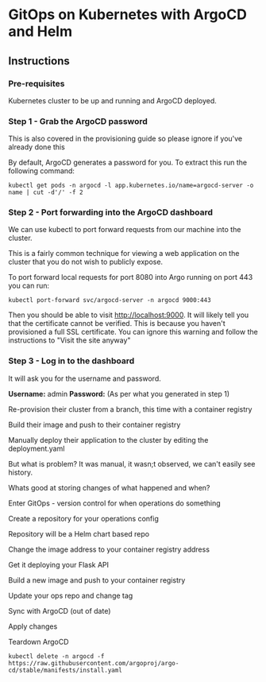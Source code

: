 # GitOps on Kubernetes with ArgoCD and Helm

## Instructions

### Pre-requisites

Kubernetes cluster to be up and running and ArgoCD deployed.

### Step 1 - Grab the ArgoCD password

This is also covered in the provisioning guide so please ignore if you've already done this

By default, ArgoCD generates a password for you. To extract this run the following command:

```
kubectl get pods -n argocd -l app.kubernetes.io/name=argocd-server -o name | cut -d'/' -f 2
```

### Step 2 - Port forwarding into the ArgoCD dashboard

We can use kubectl to port forward requests from our machine into the cluster. 

This is a fairly common technique for viewing a web application on the cluster that you do not wish to publicly expose.

To port forward local requests for port 8080 into Argo running on port 443 you can run:

```
kubectl port-forward svc/argocd-server -n argocd 9000:443
```

Then you should be able to visit [http://localhost:9000](http://localhost:8080). It will likely tell you that the certificate cannot be verified. This is because you haven't provisioned a full SSL certificate. You can ignore this warning and follow the instructions to "Visit the site anyway"

### Step 3 - Log in to the dashboard

It will ask you for the username and password.

**Username:** admin
**Password:** (As per what you generated in step 1)




Re-provision their cluster from a branch, this time with a container registry

Build their image and push to their container registry

Manually deploy their application to the cluster by editing the deployment.yaml

But what is problem? It was manual, it wasn;t observed, we can't easily see history.

Whats good at storing changes of what happened and when?

Enter GitOps - version control for when operations do something

Create a repository for your operations config

Repository will be a Helm chart based repo

Change the image address to your container registry address

Get it deploying your Flask API

Build a new image and push to your container registry

Update your ops repo and change tag

Sync with ArgoCD (out of date)

Apply changes


Teardown ArgoCD

```
kubectl delete -n argocd -f https://raw.githubusercontent.com/argoproj/argo-cd/stable/manifests/install.yaml
```



